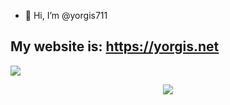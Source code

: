 - 👋 Hi, I’m @yorgis711

My website is: https://yorgis.net
-
![](https://komarev.com/ghpvc/?username=yorgis711&color=green)


<p align="center"><a href="https://github.com/anuraghazra/github-readme-stats">
  <img align="center" src="https://github-readme-stats.vercel.app/api?username=yorgis711&show_icons=true&theme=tokyonight" />
</a></p>

